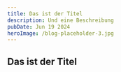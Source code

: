 ```yaml
---
title: Das ist der Titel
description: Und eine Beschreibung
pubDate: Jun 19 2024
heroImage: /blog-placeholder-3.jpg
---
```


## Das ist der Titel

